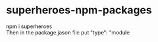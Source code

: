 # superheroes-npm-packages
npm i superheroes  
Then in the package.jason file put "type": "module  

